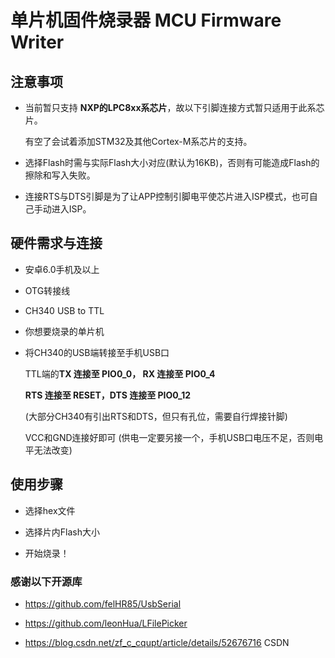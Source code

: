 # 单片机固件烧录器 MCU Firmware Writer

## 注意事项
  
  - 当前暂只支持 **NXP的LPC8xx系芯片**，故以下引脚连接方式暂只适用于此系芯片。
  
    有空了会试着添加STM32及其他Cortex-M系芯片的支持。
  
  - 选择Flash时需与实际Flash大小对应(默认为16KB)，否则有可能造成Flash的擦除和写入失败。
  
  - 连接RTS与DTS引脚是为了让APP控制引脚电平使芯片进入ISP模式，也可自己手动进入ISP。

## 硬件需求与连接

  - 安卓6.0手机及以上
  
  - OTG转接线
  
  - CH340 USB to TTL
  
  - 你想要烧录的单片机
  
  - 将CH340的USB端转接至手机USB口
  
    TTL端的**TX 连接至 PIO0_0， RX 连接至 PIO0_4**
  
    **RTS 连接至 RESET，DTS 连接至 PIO0_12**
    
    (大部分CH340有引出RTS和DTS，但只有孔位，需要自行焊接针脚)
    
    VCC和GND连接好即可 (供电一定要另接一个，手机USB口电压不足，否则电平无法改变)
  
## 使用步骤

  - 选择hex文件
  
  - 选择片内Flash大小
  
  - 开始烧录！
  
  

 
    
    
    
### 感谢以下开源库

- https://github.com/felHR85/UsbSerial

- https://github.com/leonHua/LFilePicker

- https://blog.csdn.net/zf_c_cqupt/article/details/52676716 CSDN
